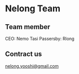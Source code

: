 # Nelong Team
## Team member
CEO: Nemo Tasi
Passersby: Rlong
## Contract us
nelong.yooshi@gmail.com
